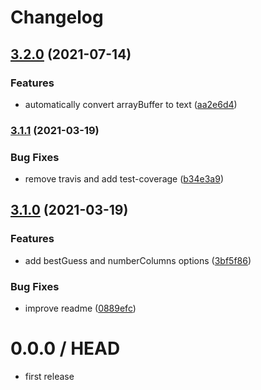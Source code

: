 # Changelog

## [3.2.0](https://www.github.com/cheminfo/xy-parser/compare/v3.1.1...v3.2.0) (2021-07-14)


### Features

* automatically convert arrayBuffer to text ([aa2e6d4](https://www.github.com/cheminfo/xy-parser/commit/aa2e6d41f16360240cda56e5ef15a5b735a2f9ef))

### [3.1.1](https://www.github.com/cheminfo/xy-parser/compare/v3.1.0...v3.1.1) (2021-03-19)


### Bug Fixes

* remove travis and add test-coverage ([b34e3a9](https://www.github.com/cheminfo/xy-parser/commit/b34e3a9b1dc2994dea3a53d9127040f5d1baecf6))

## [3.1.0](https://github.com/cheminfo/xy-parser/compare/v3.0.0...v3.1.0) (2021-03-19)


### Features

* add bestGuess and numberColumns options ([3bf5f86](https://github.com/cheminfo/xy-parser/commit/3bf5f8687d67b5c34921a11f184214d056ba4383))


### Bug Fixes

* improve readme ([0889efc](https://github.com/cheminfo/xy-parser/commit/0889efce4a4ef27ab58bd685442066a9fe8ef449))

0.0.0 / HEAD
============

* first release
